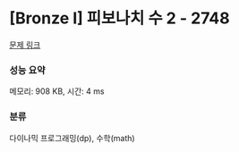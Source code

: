 # [Bronze I] 피보나치 수 2 - 2748 

[문제 링크](https://www.acmicpc.net/problem/2748) 

### 성능 요약

메모리: 908 KB, 시간: 4 ms

### 분류

다이나믹 프로그래밍(dp), 수학(math)

